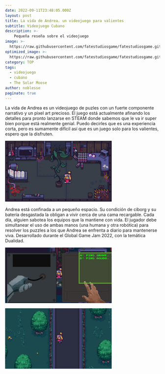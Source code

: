 ```yaml
---
date: 2022-09-11T23:48:05.000Z
layout: post
title: La vida de Andrea. un videojuego para valientes
subtitle: Videojuego Cubano
description: >-
    Pequeña reseña sobre el videojuego 
image: >-
  https://raw.githubusercontent.com/fatestudiosgame/fatestudiosgame.github.io/master/src/img/images-post/la-vida-de-andrea/la-vida-de-andrea-01.jpg
optimized_image: >-
  https://raw.githubusercontent.com/fatestudiosgame/fatestudiosgame.github.io/master/src/img/images-post/la-vida-de-andrea/la-vida-de-andrea-01.jpg
category: TOP
tags:
  - videojuego
  - cubano
  - The Solar Moose
author: noblesse
paginate: true
---
```

La vida de Andrea es un videojuego de puzles con un fuerte componente narrativo y un pixel art precioso. El juego está actualmente afinando los detalles para pronto lanzarse en STEAM donde sabemos que le va ir super bien porque está realmente genial. Puedo decirles que es una experiencia corta, pero es sumamente difícil así que es un juego solo para los valientes, espero que la disfruten. 

![imagen de la vida de andrea]( https://raw.githubusercontent.com/fatestudiosgame/fatestudiosgame.github.io/master/src/img/images-post/la-vida-de-andrea/la-vida-de-andrea-02.jpg)

Andrea está confinada a un pequeño espacio. Su condición de ciborg y su batería desgastada la obligan a vivir cerca de una cama recargable. Cada día, alguien sabotea los equipos que la mantiene con vida. El jugador debe simultanear el uso de ambas manos (una humana y otra robótica) para resolver los puzzles a los que Andrea se enfrenta a diario para mantenerse viva. Desarrollado durante el Global Game Jam 2022, con la temática Dualidad.

![imagen de la vida de andrea]( https://raw.githubusercontent.com/fatestudiosgame/fatestudiosgame.github.io/master/src/img/images-post/la-vida-de-andrea/la-vida-de-andrea-03.jpg)

![imagen de la vida de andrea]( https://raw.githubusercontent.com/fatestudiosgame/fatestudiosgame.github.io/master/src/img/images-post/la-vida-de-andrea/la-vida-de-andrea-04.jpg)